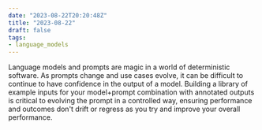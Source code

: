 ```yaml
---
date: "2023-08-22T20:20:48Z"
title: "2023-08-22"
draft: false
tags:
- language_models
---
```


Language models and prompts are magic in a world of deterministic software.
As prompts change and use cases evolve, it can be difficult to continue to have confidence in the output of a model.
Building a library of example inputs for your model+prompt combination with annotated outputs is critical to evolving the prompt in a controlled way, ensuring performance and outcomes don't drift or regress as you try and improve your overall performance.
